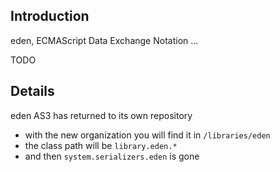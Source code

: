 ## Introduction ##

eden, ECMAScript Data Exchange Notation ...

TODO


## Details ##

eden AS3 has returned to its own repository
  * with the new organization you will find it in `/libraries/eden`
  * the class path will be `library.eden.*`
  * and then `system.serializers.eden` is gone